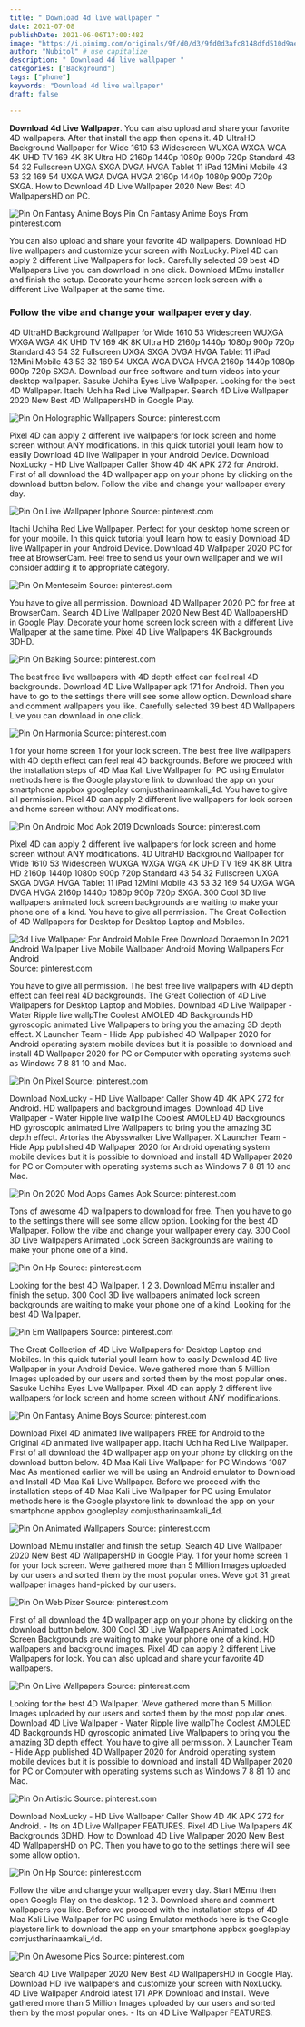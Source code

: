 ```yaml
---
title: " Download 4d live wallpaper "
date: 2021-07-08
publishDate: 2021-06-06T17:00:48Z
image: "https://i.pinimg.com/originals/9f/d0/d3/9fd0d3afc8148dfd510d9aeb740abfa8.gif"
author: "Nubitol" # use capitalize
description: " Download 4d live wallpaper "
categories: ["Background"]
tags: ["phone"]
keywords: "Download 4d live wallpaper"
draft: false

---
```



**Download 4d Live Wallpaper**. You can also upload and share your favorite 4D wallpapers. After that install the app then opens it. 4D UltraHD Background Wallpaper for Wide 1610 53 Widescreen WUXGA WXGA WGA 4K UHD TV 169 4K 8K Ultra HD 2160p 1440p 1080p 900p 720p Standard 43 54 32 Fullscreen UXGA SXGA DVGA HVGA Tablet 11 iPad 12Mini Mobile 43 53 32 169 54 UXGA WGA DVGA HVGA 2160p 1440p 1080p 900p 720p SXGA. How to Download 4D Live Wallpaper 2020 New Best 4D WallpapersHD on PC.

![Pin On Fantasy Anime Boys](https://i.pinimg.com/originals/78/7d/8c/787d8cc06f51e4d2e31427fdc64a83fa.jpg "Pin On Fantasy Anime Boys")
Pin On Fantasy Anime Boys From pinterest.com


You can also upload and share your favorite 4D wallpapers. Download HD live wallpapers and customize your screen with NoxLucky. Pixel 4D can apply 2 different Live Wallpapers for lock. Carefully selected 39 best 4D Wallpapers Live you can download in one click. Download MEmu installer and finish the setup. Decorate your home screen lock screen with a different Live Wallpaper at the same time.

### Follow the vibe and change your wallpaper every day.

4D UltraHD Background Wallpaper for Wide 1610 53 Widescreen WUXGA WXGA WGA 4K UHD TV 169 4K 8K Ultra HD 2160p 1440p 1080p 900p 720p Standard 43 54 32 Fullscreen UXGA SXGA DVGA HVGA Tablet 11 iPad 12Mini Mobile 43 53 32 169 54 UXGA WGA DVGA HVGA 2160p 1440p 1080p 900p 720p SXGA. Download our free software and turn videos into your desktop wallpaper. Sasuke Uchiha Eyes Live Wallpaper. Looking for the best 4D Wallpaper. Itachi Uchiha Red Live Wallpaper. Search 4D Live Wallpaper 2020 New Best 4D WallpapersHD in Google Play.


![Pin On Holographic Wallpapers](https://i.pinimg.com/originals/33/96/85/339685d9e61de61a1af4a878d4b68e99.png "Pin On Holographic Wallpapers")
Source: pinterest.com

Pixel 4D can apply 2 different live wallpapers for lock screen and home screen without ANY modifications. In this quick tutorial youll learn how to easily Download 4D live Wallpaper in your Android Device. Download NoxLucky - HD Live Wallpaper Caller Show 4D 4K APK 272 for Android. First of all download the 4D wallpaper app on your phone by clicking on the download button below. Follow the vibe and change your wallpaper every day.

![Pin On Live Wallpaper Iphone](https://i.pinimg.com/originals/f4/66/dd/f466dd9c78cfdc857921b562347d57b7.gif "Pin On Live Wallpaper Iphone")
Source: pinterest.com

Itachi Uchiha Red Live Wallpaper. Perfect for your desktop home screen or for your mobile. In this quick tutorial youll learn how to easily Download 4D live Wallpaper in your Android Device. Download 4D Wallpaper 2020 PC for free at BrowserCam. Feel free to send us your own wallpaper and we will consider adding it to appropriate category.

![Pin On Menteseim](https://i.pinimg.com/originals/8f/37/a8/8f37a8e7c5e3a620d4767d447dd2b77f.png "Pin On Menteseim")
Source: pinterest.com

You have to give all permission. Download 4D Wallpaper 2020 PC for free at BrowserCam. Search 4D Live Wallpaper 2020 New Best 4D WallpapersHD in Google Play. Decorate your home screen lock screen with a different Live Wallpaper at the same time. Pixel 4D Live Wallpapers 4K Backgrounds 3DHD.

![Pin On Baking](https://i.pinimg.com/564x/39/f2/d9/39f2d9252bf7ca42449a2360df9c7c36.jpg "Pin On Baking")
Source: pinterest.com

The best free live wallpapers with 4D depth effect can feel real 4D backgrounds. Download 4D Live Wallpaper apk 171 for Android. Then you have to go to the settings there will see some allow option. Download share and comment wallpapers you like. Carefully selected 39 best 4D Wallpapers Live you can download in one click.

![Pin On Harmonia](https://i.pinimg.com/originals/60/b6/d3/60b6d39e851d1ce00be5e3b62dd6a4a4.jpg "Pin On Harmonia")
Source: pinterest.com

1 for your home screen 1 for your lock screen. The best free live wallpapers with 4D depth effect can feel real 4D backgrounds. Before we proceed with the installation steps of 4D Maa Kali Live Wallpaper for PC using Emulator methods here is the Google playstore link to download the app on your smartphone appbox googleplay comjustharinaamkali_4d. You have to give all permission. Pixel 4D can apply 2 different live wallpapers for lock screen and home screen without ANY modifications.

![Pin On Android Mod Apk 2019 Downloads](https://i.pinimg.com/originals/63/9b/89/639b89e96b6ecceec49c61bbf3765443.png "Pin On Android Mod Apk 2019 Downloads")
Source: pinterest.com

Pixel 4D can apply 2 different live wallpapers for lock screen and home screen without ANY modifications. 4D UltraHD Background Wallpaper for Wide 1610 53 Widescreen WUXGA WXGA WGA 4K UHD TV 169 4K 8K Ultra HD 2160p 1440p 1080p 900p 720p Standard 43 54 32 Fullscreen UXGA SXGA DVGA HVGA Tablet 11 iPad 12Mini Mobile 43 53 32 169 54 UXGA WGA DVGA HVGA 2160p 1440p 1080p 900p 720p SXGA. 300 Cool 3D live wallpapers animated lock screen backgrounds are waiting to make your phone one of a kind. You have to give all permission. The Great Collection of 4D Wallpapers for Desktop for Desktop Laptop and Mobiles.

![3d Live Wallpaper For Android Mobile Free Download Doraemon In 2021 Android Wallpaper Live Mobile Wallpaper Android Moving Wallpapers For Android](https://i.pinimg.com/originals/fe/41/34/fe4134aa9e3085b92724c24eb8f07020.jpg "3d Live Wallpaper For Android Mobile Free Download Doraemon In 2021 Android Wallpaper Live Mobile Wallpaper Android Moving Wallpapers For Android")
Source: pinterest.com

You have to give all permission. The best free live wallpapers with 4D depth effect can feel real 4D backgrounds. The Great Collection of 4D Live Wallpapers for Desktop Laptop and Mobiles. Download 4D Live Wallpaper - Water Ripple live wallpThe Coolest AMOLED 4D Backgrounds HD gyroscopic animated Live Wallpapers to bring you the amazing 3D depth effect. X Launcher Team - Hide App published 4D Wallpaper 2020 for Android operating system mobile devices but it is possible to download and install 4D Wallpaper 2020 for PC or Computer with operating systems such as Windows 7 8 81 10 and Mac.

![Pin On Pixel](https://i.pinimg.com/564x/60/2d/2e/602d2e8872fb512396cd48390e462491.jpg "Pin On Pixel")
Source: pinterest.com

Download NoxLucky - HD Live Wallpaper Caller Show 4D 4K APK 272 for Android. HD wallpapers and background images. Download 4D Live Wallpaper - Water Ripple live wallpThe Coolest AMOLED 4D Backgrounds HD gyroscopic animated Live Wallpapers to bring you the amazing 3D depth effect. Artorias the Abysswalker Live Wallpaper. X Launcher Team - Hide App published 4D Wallpaper 2020 for Android operating system mobile devices but it is possible to download and install 4D Wallpaper 2020 for PC or Computer with operating systems such as Windows 7 8 81 10 and Mac.

![Pin On 2020 Mod Apps Games Apk](https://i.pinimg.com/originals/c9/ba/d1/c9bad1da398d29bded7876c8787a8c09.png "Pin On 2020 Mod Apps Games Apk")
Source: pinterest.com

Tons of awesome 4D wallpapers to download for free. Then you have to go to the settings there will see some allow option. Looking for the best 4D Wallpaper. Follow the vibe and change your wallpaper every day. 300 Cool 3D Live Wallpapers Animated Lock Screen Backgrounds are waiting to make your phone one of a kind.

![Pin On Hp](https://i.pinimg.com/originals/f1/85/5a/f1855a85b56ae304b512084eb0dcd161.png "Pin On Hp")
Source: pinterest.com

Looking for the best 4D Wallpaper. 1 2 3. Download MEmu installer and finish the setup. 300 Cool 3D live wallpapers animated lock screen backgrounds are waiting to make your phone one of a kind. Looking for the best 4D Wallpaper.

![Pin Em Wallpapers](https://i.pinimg.com/originals/e2/b1/de/e2b1de32d8a647a7b4661367707df585.jpg "Pin Em Wallpapers")
Source: pinterest.com

The Great Collection of 4D Live Wallpapers for Desktop Laptop and Mobiles. In this quick tutorial youll learn how to easily Download 4D live Wallpaper in your Android Device. Weve gathered more than 5 Million Images uploaded by our users and sorted them by the most popular ones. Sasuke Uchiha Eyes Live Wallpaper. Pixel 4D can apply 2 different live wallpapers for lock screen and home screen without ANY modifications.

![Pin On Fantasy Anime Boys](https://i.pinimg.com/originals/78/7d/8c/787d8cc06f51e4d2e31427fdc64a83fa.jpg "Pin On Fantasy Anime Boys")
Source: pinterest.com

Download Pixel 4D animated live wallpapers FREE for Android to the Original 4D animated live wallpaper app. Itachi Uchiha Red Live Wallpaper. First of all download the 4D wallpaper app on your phone by clicking on the download button below. 4D Maa Kali Live Wallpaper for PC Windows 1087 Mac As mentioned earlier we will be using an Android emulator to Download and Install 4D Maa Kali Live Wallpaper. Before we proceed with the installation steps of 4D Maa Kali Live Wallpaper for PC using Emulator methods here is the Google playstore link to download the app on your smartphone appbox googleplay comjustharinaamkali_4d.

![Pin On Animated Wallpapers](https://i.pinimg.com/originals/cc/a0/b1/cca0b146eab6a6d85e4edee3754b0c3f.png "Pin On Animated Wallpapers")
Source: pinterest.com

Download MEmu installer and finish the setup. Search 4D Live Wallpaper 2020 New Best 4D WallpapersHD in Google Play. 1 for your home screen 1 for your lock screen. Weve gathered more than 5 Million Images uploaded by our users and sorted them by the most popular ones. Weve got 31 great wallpaper images hand-picked by our users.

![Pin On Web Pixer](https://i.pinimg.com/564x/31/9a/b9/319ab91d841601d99ce8aa52f0a4e012.jpg "Pin On Web Pixer")
Source: pinterest.com

First of all download the 4D wallpaper app on your phone by clicking on the download button below. 300 Cool 3D Live Wallpapers Animated Lock Screen Backgrounds are waiting to make your phone one of a kind. HD wallpapers and background images. Pixel 4D can apply 2 different Live Wallpapers for lock. You can also upload and share your favorite 4D wallpapers.

![Pin On Live Wallpapers](https://i.pinimg.com/originals/0a/f9/be/0af9be87af01ce6a674d7c07869a4adb.png "Pin On Live Wallpapers")
Source: pinterest.com

Looking for the best 4D Wallpaper. Weve gathered more than 5 Million Images uploaded by our users and sorted them by the most popular ones. Download 4D Live Wallpaper - Water Ripple live wallpThe Coolest AMOLED 4D Backgrounds HD gyroscopic animated Live Wallpapers to bring you the amazing 3D depth effect. You have to give all permission. X Launcher Team - Hide App published 4D Wallpaper 2020 for Android operating system mobile devices but it is possible to download and install 4D Wallpaper 2020 for PC or Computer with operating systems such as Windows 7 8 81 10 and Mac.

![Pin On Artistic](https://i.pinimg.com/originals/aa/de/57/aade5793793f5e36e72cef610a0f43e0.png "Pin On Artistic")
Source: pinterest.com

Download NoxLucky - HD Live Wallpaper Caller Show 4D 4K APK 272 for Android. - Its on 4D Live Wallpaper FEATURES. Pixel 4D Live Wallpapers 4K Backgrounds 3DHD. How to Download 4D Live Wallpaper 2020 New Best 4D WallpapersHD on PC. Then you have to go to the settings there will see some allow option.

![Pin On Hp](https://i.pinimg.com/736x/cc/cf/47/cccf4761206c396d13fd3c6ec209cb05.jpg "Pin On Hp")
Source: pinterest.com

Follow the vibe and change your wallpaper every day. Start MEmu then open Google Play on the desktop. 1 2 3. Download share and comment wallpapers you like. Before we proceed with the installation steps of 4D Maa Kali Live Wallpaper for PC using Emulator methods here is the Google playstore link to download the app on your smartphone appbox googleplay comjustharinaamkali_4d.

![Pin On Awesome Pics](https://i.pinimg.com/originals/9f/d0/d3/9fd0d3afc8148dfd510d9aeb740abfa8.gif "Pin On Awesome Pics")
Source: pinterest.com

Search 4D Live Wallpaper 2020 New Best 4D WallpapersHD in Google Play. Download HD live wallpapers and customize your screen with NoxLucky. 4D Live Wallpaper Android latest 171 APK Download and Install. Weve gathered more than 5 Million Images uploaded by our users and sorted them by the most popular ones. - Its on 4D Live Wallpaper FEATURES.

